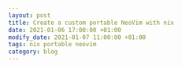 ```yaml
---
layout: post
title: Create a custom portable NeoVim with nix
date: 2021-01-06 17:00:00 +01:00
modify_date: 2021-01-07 11:00:00 +01:00
tags: nix portable neovim
category: blog
---
```



